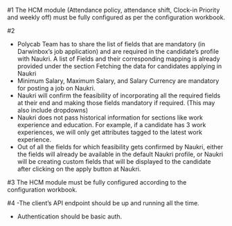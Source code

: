 #1
The HCM module (Attendance policy, attendance shift, Clock-in Priority and weekly off) must be fully configured as per the configuration workbook.

#2

-   Polycab Team has to share the list of fields that are mandatory (in Darwinbox’s job application) and are required in the
    candidate’s profile with Naukri. A list of Fields and their corresponding mapping is already provided under the section Fetching
    the data for candidates applying in Naukri
-   Minimum Salary, Maximum Salary, and Salary Currency are mandatory for posting a job on Naukri.
-   Naukri will confirm the feasibility of incorporating all the required fields at their end and making those fields mandatory if
    required. (This may also include dropdowns)
-   Naukri does not pass historical information for sections like work experience and education. For example, if a candidate has 3
    work experiences, we will only get attributes tagged to the latest work experience.
-   Out of all the fields for which feasibility gets confirmed by Naukri, either the fields will already be available in the default Naukri profile, or Naukri will be creating custom fields that will be displayed to the candidate after clicking on the apply button
    at Naukri.

#3
The HCM module must be fully configured according to the configuration workbook.

#4
-The client’s API endpoint should be up and running all the time.

-   Authentication should be basic auth.
